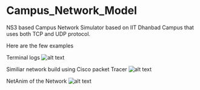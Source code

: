# Campus_Network_Model
NS3 based Campus Network Simulator based on IIT Dhanbad Campus that uses both TCP and UDP protocol.

Here are the few examples

Terminal logs
![alt text](https://github.com/Satyavart/Campus_Network_Model/blob/main/2020-10-24%20(1).png)

Similiar network build using Cisco packet Tracer
![alt text](https://github.com/Satyavart/Campus_Network_Model/blob/main/2020-10-24%20(4).png)

NetAnim of the Network
![alt text](https://github.com/Satyavart/Campus_Network_Model/blob/main/2020-10-24.png)
